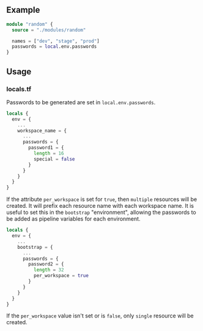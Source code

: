 ## Example

```terraform
module "random" {
  source = "./modules/random"

  names = ["dev", "stage", "prod"]
  passwords = local.env.passwords
}
```


## Usage

### locals.tf

Passwords to be generated are set in `local.env.passwords`.

```terraform
locals {
  env = {
    ...
    workspace_name = {
      ...
      passwords = {
        password1 = {
          length = 16
          special = false
        }
      }
    }
  }
}
```

If the attribute `per_workspace` is set for `true`, then `multiple` resources will be created. It will prefix each resource name with each workspace name. It is useful to set this in the `bootstrap` "environment", allowing the passwords to be added as pipeline variables for each environment.

```terraform
locals {
  env = {
    ...
    bootstrap = {
      ...
      passwords = {
        password2 = {
          length = 32
          per_workspace = true
        }
      }
    }
  }
}
```

If the `per_workspace` value isn't set or is `false`, only `single` resource will be created.
